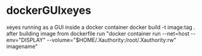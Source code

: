 # dockerGUIxeyes
xeyes running as a GUI inside a docker container
docker build -t image:tag .
after building image from dockerfile run "docker container run --net=host --env="DISPLAY" --volume="$HOME/.Xauthority:/root/.Xauthority:rw" imagename"
